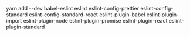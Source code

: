 yarn add --dev babel-eslint eslint eslint-config-prettier eslint-config-standard eslint-config-standard-react eslint-plugin-babel eslint-plugin-import eslint-plugin-node eslint-plugin-promise eslint-plugin-react eslint-plugin-standard

